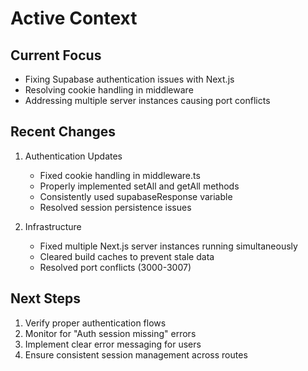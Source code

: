 # Active Context

## Current Focus
- Fixing Supabase authentication issues with Next.js
- Resolving cookie handling in middleware
- Addressing multiple server instances causing port conflicts

## Recent Changes
1. Authentication Updates
   - Fixed cookie handling in middleware.ts
   - Properly implemented setAll and getAll methods
   - Consistently used supabaseResponse variable
   - Resolved session persistence issues

2. Infrastructure
   - Fixed multiple Next.js server instances running simultaneously
   - Cleared build caches to prevent stale data
   - Resolved port conflicts (3000-3007)

## Next Steps
1. Verify proper authentication flows
2. Monitor for "Auth session missing" errors
3. Implement clear error messaging for users
4. Ensure consistent session management across routes 